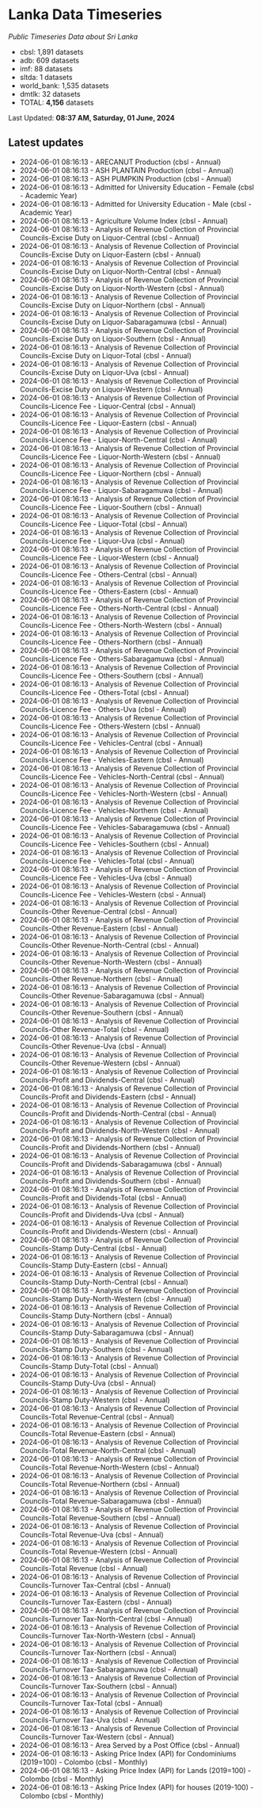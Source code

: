 # Lanka Data Timeseries
*Public Timeseries Data about Sri Lanka*

* cbsl: 1,891 datasets
* adb: 609 datasets
* imf: 88 datasets
* sltda: 1 datasets
* world_bank: 1,535 datasets
* dmtlk: 32 datasets
* TOTAL: **4,156** datasets

Last Updated: **08:37 AM, Saturday, 01 June, 2024**

## Latest updates

* 2024-06-01 08:16:13 - ARECANUT Production (cbsl - Annual)
* 2024-06-01 08:16:13 - ASH PLANTAIN Production (cbsl - Annual)
* 2024-06-01 08:16:13 - ASH PUMPKIN Production (cbsl - Annual)
* 2024-06-01 08:16:13 - Admitted for University Education - Female (cbsl - Academic Year)
* 2024-06-01 08:16:13 - Admitted for University Education - Male (cbsl - Academic Year)
* 2024-06-01 08:16:13 - Agriculture Volume Index (cbsl - Annual)
* 2024-06-01 08:16:13 - Analysis of Revenue Collection of Provincial Councils-Excise Duty on Liquor-Central (cbsl - Annual)
* 2024-06-01 08:16:13 - Analysis of Revenue Collection of Provincial Councils-Excise Duty on Liquor-Eastern (cbsl - Annual)
* 2024-06-01 08:16:13 - Analysis of Revenue Collection of Provincial Councils-Excise Duty on Liquor-North-Central (cbsl - Annual)
* 2024-06-01 08:16:13 - Analysis of Revenue Collection of Provincial Councils-Excise Duty on Liquor-North-Western (cbsl - Annual)
* 2024-06-01 08:16:13 - Analysis of Revenue Collection of Provincial Councils-Excise Duty on Liquor-Northern (cbsl - Annual)
* 2024-06-01 08:16:13 - Analysis of Revenue Collection of Provincial Councils-Excise Duty on Liquor-Sabaragamuwa (cbsl - Annual)
* 2024-06-01 08:16:13 - Analysis of Revenue Collection of Provincial Councils-Excise Duty on Liquor-Southern (cbsl - Annual)
* 2024-06-01 08:16:13 - Analysis of Revenue Collection of Provincial Councils-Excise Duty on Liquor-Total (cbsl - Annual)
* 2024-06-01 08:16:13 - Analysis of Revenue Collection of Provincial Councils-Excise Duty on Liquor-Uva (cbsl - Annual)
* 2024-06-01 08:16:13 - Analysis of Revenue Collection of Provincial Councils-Excise Duty on Liquor-Western (cbsl - Annual)
* 2024-06-01 08:16:13 - Analysis of Revenue Collection of Provincial Councils-Licence Fee - Liquor-Central (cbsl - Annual)
* 2024-06-01 08:16:13 - Analysis of Revenue Collection of Provincial Councils-Licence Fee - Liquor-Eastern (cbsl - Annual)
* 2024-06-01 08:16:13 - Analysis of Revenue Collection of Provincial Councils-Licence Fee - Liquor-North-Central (cbsl - Annual)
* 2024-06-01 08:16:13 - Analysis of Revenue Collection of Provincial Councils-Licence Fee - Liquor-North-Western (cbsl - Annual)
* 2024-06-01 08:16:13 - Analysis of Revenue Collection of Provincial Councils-Licence Fee - Liquor-Northern (cbsl - Annual)
* 2024-06-01 08:16:13 - Analysis of Revenue Collection of Provincial Councils-Licence Fee - Liquor-Sabaragamuwa (cbsl - Annual)
* 2024-06-01 08:16:13 - Analysis of Revenue Collection of Provincial Councils-Licence Fee - Liquor-Southern (cbsl - Annual)
* 2024-06-01 08:16:13 - Analysis of Revenue Collection of Provincial Councils-Licence Fee - Liquor-Total (cbsl - Annual)
* 2024-06-01 08:16:13 - Analysis of Revenue Collection of Provincial Councils-Licence Fee - Liquor-Uva (cbsl - Annual)
* 2024-06-01 08:16:13 - Analysis of Revenue Collection of Provincial Councils-Licence Fee - Liquor-Western (cbsl - Annual)
* 2024-06-01 08:16:13 - Analysis of Revenue Collection of Provincial Councils-Licence Fee - Others-Central (cbsl - Annual)
* 2024-06-01 08:16:13 - Analysis of Revenue Collection of Provincial Councils-Licence Fee - Others-Eastern (cbsl - Annual)
* 2024-06-01 08:16:13 - Analysis of Revenue Collection of Provincial Councils-Licence Fee - Others-North-Central (cbsl - Annual)
* 2024-06-01 08:16:13 - Analysis of Revenue Collection of Provincial Councils-Licence Fee - Others-North-Western (cbsl - Annual)
* 2024-06-01 08:16:13 - Analysis of Revenue Collection of Provincial Councils-Licence Fee - Others-Northern (cbsl - Annual)
* 2024-06-01 08:16:13 - Analysis of Revenue Collection of Provincial Councils-Licence Fee - Others-Sabaragamuwa (cbsl - Annual)
* 2024-06-01 08:16:13 - Analysis of Revenue Collection of Provincial Councils-Licence Fee - Others-Southern (cbsl - Annual)
* 2024-06-01 08:16:13 - Analysis of Revenue Collection of Provincial Councils-Licence Fee - Others-Total (cbsl - Annual)
* 2024-06-01 08:16:13 - Analysis of Revenue Collection of Provincial Councils-Licence Fee - Others-Uva (cbsl - Annual)
* 2024-06-01 08:16:13 - Analysis of Revenue Collection of Provincial Councils-Licence Fee - Others-Western (cbsl - Annual)
* 2024-06-01 08:16:13 - Analysis of Revenue Collection of Provincial Councils-Licence Fee - Vehicles-Central (cbsl - Annual)
* 2024-06-01 08:16:13 - Analysis of Revenue Collection of Provincial Councils-Licence Fee - Vehicles-Eastern (cbsl - Annual)
* 2024-06-01 08:16:13 - Analysis of Revenue Collection of Provincial Councils-Licence Fee - Vehicles-North-Central (cbsl - Annual)
* 2024-06-01 08:16:13 - Analysis of Revenue Collection of Provincial Councils-Licence Fee - Vehicles-North-Western (cbsl - Annual)
* 2024-06-01 08:16:13 - Analysis of Revenue Collection of Provincial Councils-Licence Fee - Vehicles-Northern (cbsl - Annual)
* 2024-06-01 08:16:13 - Analysis of Revenue Collection of Provincial Councils-Licence Fee - Vehicles-Sabaragamuwa (cbsl - Annual)
* 2024-06-01 08:16:13 - Analysis of Revenue Collection of Provincial Councils-Licence Fee - Vehicles-Southern (cbsl - Annual)
* 2024-06-01 08:16:13 - Analysis of Revenue Collection of Provincial Councils-Licence Fee - Vehicles-Total (cbsl - Annual)
* 2024-06-01 08:16:13 - Analysis of Revenue Collection of Provincial Councils-Licence Fee - Vehicles-Uva (cbsl - Annual)
* 2024-06-01 08:16:13 - Analysis of Revenue Collection of Provincial Councils-Licence Fee - Vehicles-Western (cbsl - Annual)
* 2024-06-01 08:16:13 - Analysis of Revenue Collection of Provincial Councils-Other Revenue-Central (cbsl - Annual)
* 2024-06-01 08:16:13 - Analysis of Revenue Collection of Provincial Councils-Other Revenue-Eastern (cbsl - Annual)
* 2024-06-01 08:16:13 - Analysis of Revenue Collection of Provincial Councils-Other Revenue-North-Central (cbsl - Annual)
* 2024-06-01 08:16:13 - Analysis of Revenue Collection of Provincial Councils-Other Revenue-North-Western (cbsl - Annual)
* 2024-06-01 08:16:13 - Analysis of Revenue Collection of Provincial Councils-Other Revenue-Northern (cbsl - Annual)
* 2024-06-01 08:16:13 - Analysis of Revenue Collection of Provincial Councils-Other Revenue-Sabaragamuwa (cbsl - Annual)
* 2024-06-01 08:16:13 - Analysis of Revenue Collection of Provincial Councils-Other Revenue-Southern (cbsl - Annual)
* 2024-06-01 08:16:13 - Analysis of Revenue Collection of Provincial Councils-Other Revenue-Total (cbsl - Annual)
* 2024-06-01 08:16:13 - Analysis of Revenue Collection of Provincial Councils-Other Revenue-Uva (cbsl - Annual)
* 2024-06-01 08:16:13 - Analysis of Revenue Collection of Provincial Councils-Other Revenue-Western (cbsl - Annual)
* 2024-06-01 08:16:13 - Analysis of Revenue Collection of Provincial Councils-Profit and Dividends-Central (cbsl - Annual)
* 2024-06-01 08:16:13 - Analysis of Revenue Collection of Provincial Councils-Profit and Dividends-Eastern (cbsl - Annual)
* 2024-06-01 08:16:13 - Analysis of Revenue Collection of Provincial Councils-Profit and Dividends-North-Central (cbsl - Annual)
* 2024-06-01 08:16:13 - Analysis of Revenue Collection of Provincial Councils-Profit and Dividends-North-Western (cbsl - Annual)
* 2024-06-01 08:16:13 - Analysis of Revenue Collection of Provincial Councils-Profit and Dividends-Northern (cbsl - Annual)
* 2024-06-01 08:16:13 - Analysis of Revenue Collection of Provincial Councils-Profit and Dividends-Sabaragamuwa (cbsl - Annual)
* 2024-06-01 08:16:13 - Analysis of Revenue Collection of Provincial Councils-Profit and Dividends-Southern (cbsl - Annual)
* 2024-06-01 08:16:13 - Analysis of Revenue Collection of Provincial Councils-Profit and Dividends-Total (cbsl - Annual)
* 2024-06-01 08:16:13 - Analysis of Revenue Collection of Provincial Councils-Profit and Dividends-Uva (cbsl - Annual)
* 2024-06-01 08:16:13 - Analysis of Revenue Collection of Provincial Councils-Profit and Dividends-Western (cbsl - Annual)
* 2024-06-01 08:16:13 - Analysis of Revenue Collection of Provincial Councils-Stamp Duty-Central (cbsl - Annual)
* 2024-06-01 08:16:13 - Analysis of Revenue Collection of Provincial Councils-Stamp Duty-Eastern (cbsl - Annual)
* 2024-06-01 08:16:13 - Analysis of Revenue Collection of Provincial Councils-Stamp Duty-North-Central (cbsl - Annual)
* 2024-06-01 08:16:13 - Analysis of Revenue Collection of Provincial Councils-Stamp Duty-North-Western (cbsl - Annual)
* 2024-06-01 08:16:13 - Analysis of Revenue Collection of Provincial Councils-Stamp Duty-Northern (cbsl - Annual)
* 2024-06-01 08:16:13 - Analysis of Revenue Collection of Provincial Councils-Stamp Duty-Sabaragamuwa (cbsl - Annual)
* 2024-06-01 08:16:13 - Analysis of Revenue Collection of Provincial Councils-Stamp Duty-Southern (cbsl - Annual)
* 2024-06-01 08:16:13 - Analysis of Revenue Collection of Provincial Councils-Stamp Duty-Total (cbsl - Annual)
* 2024-06-01 08:16:13 - Analysis of Revenue Collection of Provincial Councils-Stamp Duty-Uva (cbsl - Annual)
* 2024-06-01 08:16:13 - Analysis of Revenue Collection of Provincial Councils-Stamp Duty-Western (cbsl - Annual)
* 2024-06-01 08:16:13 - Analysis of Revenue Collection of Provincial Councils-Total Revenue-Central (cbsl - Annual)
* 2024-06-01 08:16:13 - Analysis of Revenue Collection of Provincial Councils-Total Revenue-Eastern (cbsl - Annual)
* 2024-06-01 08:16:13 - Analysis of Revenue Collection of Provincial Councils-Total Revenue-North-Central (cbsl - Annual)
* 2024-06-01 08:16:13 - Analysis of Revenue Collection of Provincial Councils-Total Revenue-North-Western (cbsl - Annual)
* 2024-06-01 08:16:13 - Analysis of Revenue Collection of Provincial Councils-Total Revenue-Northern (cbsl - Annual)
* 2024-06-01 08:16:13 - Analysis of Revenue Collection of Provincial Councils-Total Revenue-Sabaragamuwa (cbsl - Annual)
* 2024-06-01 08:16:13 - Analysis of Revenue Collection of Provincial Councils-Total Revenue-Southern (cbsl - Annual)
* 2024-06-01 08:16:13 - Analysis of Revenue Collection of Provincial Councils-Total Revenue-Uva (cbsl - Annual)
* 2024-06-01 08:16:13 - Analysis of Revenue Collection of Provincial Councils-Total Revenue-Western (cbsl - Annual)
* 2024-06-01 08:16:13 - Analysis of Revenue Collection of Provincial Councils-Total Revenue (cbsl - Annual)
* 2024-06-01 08:16:13 - Analysis of Revenue Collection of Provincial Councils-Turnover Tax-Central (cbsl - Annual)
* 2024-06-01 08:16:13 - Analysis of Revenue Collection of Provincial Councils-Turnover Tax-Eastern (cbsl - Annual)
* 2024-06-01 08:16:13 - Analysis of Revenue Collection of Provincial Councils-Turnover Tax-North-Central (cbsl - Annual)
* 2024-06-01 08:16:13 - Analysis of Revenue Collection of Provincial Councils-Turnover Tax-North-Western (cbsl - Annual)
* 2024-06-01 08:16:13 - Analysis of Revenue Collection of Provincial Councils-Turnover Tax-Northern (cbsl - Annual)
* 2024-06-01 08:16:13 - Analysis of Revenue Collection of Provincial Councils-Turnover Tax-Sabaragamuwa (cbsl - Annual)
* 2024-06-01 08:16:13 - Analysis of Revenue Collection of Provincial Councils-Turnover Tax-Southern (cbsl - Annual)
* 2024-06-01 08:16:13 - Analysis of Revenue Collection of Provincial Councils-Turnover Tax-Total (cbsl - Annual)
* 2024-06-01 08:16:13 - Analysis of Revenue Collection of Provincial Councils-Turnover Tax-Uva (cbsl - Annual)
* 2024-06-01 08:16:13 - Analysis of Revenue Collection of Provincial Councils-Turnover Tax-Western (cbsl - Annual)
* 2024-06-01 08:16:13 - Area Served by a Post Office (cbsl - Annual)
* 2024-06-01 08:16:13 - Asking Price Index (API) for Condominiums (2019=100) - Colombo (cbsl - Monthly)
* 2024-06-01 08:16:13 - Asking Price Index (API) for Lands (2019=100) - Colombo (cbsl - Monthly)
* 2024-06-01 08:16:13 - Asking Price Index (API) for houses (2019-100) - Colombo (cbsl - Monthly)